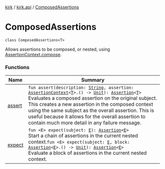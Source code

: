 [kirk](../../index.md) / [kirk.api](../index.md) / [ComposedAssertions](./index.md)

# ComposedAssertions

`class ComposedAssertions<T>`

Allows assertions to be composed, or nested, using
[AssertionContext.compose](../-assertion-context/compose.md).

### Functions

| Name | Summary |
|---|---|
| [assert](assert.md) | `fun assert(description: `[`String`](https://kotlinlang.org/api/latest/jvm/stdlib/kotlin/-string/index.html)`, assertion: `[`AssertionContext`](../-assertion-context/index.md)`<`[`T`](index.md#T)`>.() -> `[`Unit`](https://kotlinlang.org/api/latest/jvm/stdlib/kotlin/-unit/index.html)`): `[`Assertion`](../-assertion/index.md)`<`[`T`](index.md#T)`>`<br>Evaluates a composed assertion on the original subject. This creates a new assertion in the composed context using the same subject as the overall assertion. This is useful because it allows for the overall assertion to contain much more detail in any failure message. |
| [expect](expect.md) | `fun <E> expect(subject: `[`E`](expect.md#E)`): `[`Assertion`](../-assertion/index.md)`<`[`E`](expect.md#E)`>`<br>Start a chain of assertions in the current nested context.`fun <E> expect(subject: `[`E`](expect.md#E)`, block: `[`Assertion`](../-assertion/index.md)`<`[`E`](expect.md#E)`>.() -> `[`Unit`](https://kotlinlang.org/api/latest/jvm/stdlib/kotlin/-unit/index.html)`): `[`Assertion`](../-assertion/index.md)`<`[`E`](expect.md#E)`>`<br>Evaluate a block of assertions in the current nested context. |

